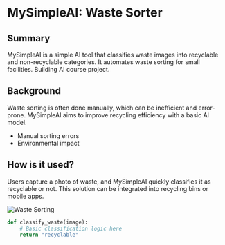 # MySimpleAI: Waste Sorter

## Summary

MySimpleAI is a simple AI tool that classifies waste images into recyclable and non-recyclable categories. It automates waste sorting for small facilities. Building AI course project.

## Background

Waste sorting is often done manually, which can be inefficient and error-prone. MySimpleAI aims to improve recycling efficiency with a basic AI model.  
* Manual sorting errors  
* Environmental impact

## How is it used?

Users capture a photo of waste, and MySimpleAI quickly classifies it as recyclable or not. This solution can be integrated into recycling bins or mobile apps.

![Waste Sorting](https://upload.wikimedia.org/wikipedia/commons/b/b0/Sorting_trash.jpg)

```python
def classify_waste(image):
    # Basic classification logic here
    return "recyclable"
